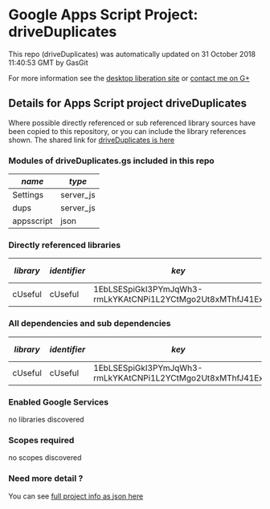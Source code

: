 # Google Apps Script Project: driveDuplicates
This repo (driveDuplicates) was automatically updated on 31 October 2018 11:40:53 GMT by GasGit

For more information see the [desktop liberation site](http://ramblings.mcpher.com/Home/excelquirks/drivesdk/gettinggithubready "desktop liberation") or [contact me on G+](https://plus.google.com/+BruceMcpherson "Bruce McPherson - GDE")
## Details for Apps Script project driveDuplicates
Where possible directly referenced or sub referenced library sources have been copied to this repository, or you can include the library references shown. 
The shared link for [driveDuplicates is here](https://script.google.com/d/11dmASz2tuiD3Hn-kliZ5puTmsiHE4y3Rusb71STTWiiSAIjJkl2zmTNJ/edit?usp=sharing "open in the GAS IDE")

### Modules of driveDuplicates.gs included in this repo
*name*|*type*
--- | --- 
Settings| server_js
dups| server_js
appsscript| json
### Directly referenced libraries
*library*|*identifier*|*key*|*version*|*dev mode*|*source*|
--- | --- | --- | --- | --- | --- 
cUseful| cUseful|1EbLSESpiGkI3PYmJqWh3-rmLkYKAtCNPi1L2YCtMgo2Ut8xMThfJ41Ex|63|no|[here](libraries/cUseful "library source")
### All dependencies and sub dependencies
*library*|*identifier*|*key*|*version*|*dev mode*|*source*|
--- | --- | --- | --- | --- | --- 
cUseful| cUseful|1EbLSESpiGkI3PYmJqWh3-rmLkYKAtCNPi1L2YCtMgo2Ut8xMThfJ41Ex|63|no|[here](libraries/cUseful "library source")
### Enabled Google Services
no libraries discovered
### Scopes required
no scopes discovered
### Need more detail ?
You can see [full project info as json here](info.json)
